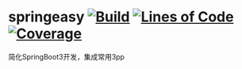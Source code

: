 # springeasy [![Build](https://github.com/blue0121/springeasy/actions/workflows/maven.yml/badge.svg)](https://github.com/blue0121/springeasy/actions/workflows/maven.yml) [![Lines of Code](https://sonarcloud.io/api/project_badges/measure?project=blue0121_springeasy&metric=ncloc)](https://sonarcloud.io/summary/new_code?id=blue0121_springeasy) [![Coverage](https://sonarcloud.io/api/project_badges/measure?project=blue0121_springeasy&metric=coverage)](https://sonarcloud.io/summary/new_code?id=blue0121_springeasy)
简化SpringBoot3开发，集成常用3pp
